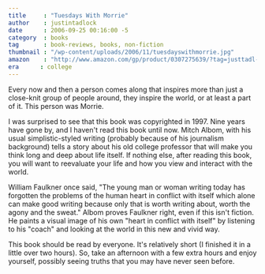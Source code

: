 ```yaml
---
title     : "Tuesdays With Morrie"
author    : justintadlock
date      : 2006-09-25 00:16:00 -5
category  : books
tag       : book-reviews, books, non-fiction
thumbnail : "/wp-content/uploads/2006/11/tuesdayswithmorrie.jpg"
amazon    : "http://www.amazon.com/gp/product/0307275639/?tag=justtadl-20"
era      : college
---
```


Every now and then a person comes along that inspires more than just a close-knit group of people around, they inspire the world, or at least a part of it.  This person was Morrie.

I was surprised to see that this book was copyrighted in 1997.  Nine years have gone by, and I haven't read this book until now.  Mitch Albom, with his usual simplistic-styled writing (probably because of his journalism background) tells a story about his old college professor that will make you think long and deep about life itself.  If nothing else, after reading this book, you will want to reevaluate your life and how you view and interact with the world.

William Faulkner once said, "The young man or woman writing today has forgotten the problems of the human heart in conflict with itself which alone can make good writing because only that is worth writing about, worth the agony and the sweat."  Albom proves Faulkner right, even if this isn't fiction.  He paints a visual image of his own "heart in conflict with itself" by listening to his "coach" and looking at the world in this new and vivid way.

This book should be read by everyone.  It's relatively short (I finished it in a little over two hours).  So, take an afternoon with a few extra hours and enjoy yourself, possibly seeing truths that you may have never seen before.
